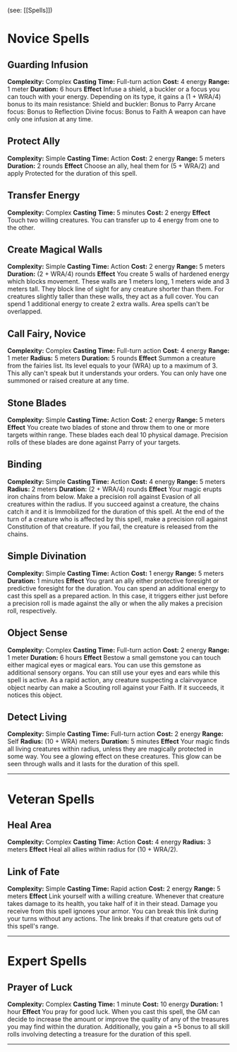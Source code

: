 (see: [[Spells]])

# Novice Spells
## Guarding Infusion
**Complexity:** Complex
**Casting Time:** Full-turn action
**Cost:** 4 energy
**Range:** 1 meter
**Duration:** 6 hours
**Effect**
	Infuse a shield, a buckler or a focus you can touch with your energy. Depending on its type, it gains a (1 + WRA/4) bonus to its main resistance:
	Shield and buckler: Bonus to Parry
	Arcane focus: Bonus to Reflection
	Divine focus: Bonus to Faith
	A weapon can have only one infusion at any time.

## Protect Ally
**Complexity:** Simple
**Casting Time:** Action
**Cost:** 2 energy
**Range:** 5 meters
**Duration:** 2 rounds
**Effect**
	Choose an ally, heal them for (5 + WRA/2) and apply Protected for the duration of this spell.

## Transfer Energy
**Complexity:** Complex
**Casting Time:** 5 minutes
**Cost:** 2 energy
**Effect**
	Touch two willing creatures. You can transfer up to 4 energy from one to the other.

## Create Magical Walls
**Complexity:** Simple
**Casting Time:** Action 
**Cost:** 2 energy
**Range:** 5 meters
**Duration:** (2 + WRA/4) rounds
**Effect**
	You create 5 walls of hardened energy which blocks movement. These walls are 1 meters long, 1 meters wide and 3 meters tall. They block line of sight for any creature shorter than them. For creatures slightly taller than these walls, they act as a full cover.
	You can spend 1 additional energy to create 2 extra walls.
	Area spells can't be overlapped.

## Call Fairy, Novice
**Complexity:** Complex
**Casting Time:** Full-turn action
**Cost:** 4 energy
**Range:** 1 meter
**Radius:** 5 meters
**Duration:** 5 rounds
**Effect**
	Summon a creature from the fairies list. Its level equals to your (WRA) up to a maximum of 3. This ally can't speak but it understands your orders. 
	You can only have one summoned or raised creature at any time. 

## Stone Blades
**Complexity:** Simple
**Casting Time:** Action
**Cost:** 2 energy
**Range:** 5 meters
**Effect**
	You create two blades of stone and throw them to one or more targets within range. These blades each deal 10 physical damage.
	Precision rolls of these blades are done against Parry of your targets.

## Binding
**Complexity:** Simple
**Casting Time:** Action 
**Cost:** 4 energy
**Range:** 5 meters
**Radius:** 2 meters
**Duration:** (2 + WRA/4) rounds
**Effect**
	Your magic erupts iron chains from below. Make a precision roll against Evasion of all creatures within the radius. If you succeed against a creature, the chains catch it and it is Immobilized for the duration of this spell. At the end of the turn of a creature who is affected by this spell, make a precision roll against Constitution of that creature. If you fail, the creature is released from the chains.

## Simple Divination
**Complexity:** Simple
**Casting Time:** Action
**Cost:** 1 energy
**Range:** 5 meters
**Duration:** 1 minutes
**Effect**
	You grant an ally either protective foresight or predictive foresight for the duration. 
	You can spend an additional energy to cast this spell as a prepared action. In this case, it triggers either just before a precision roll is made against the ally or when the ally makes a precision roll, respectively. 

## Object Sense
**Complexity:** Complex
**Casting Time:** Full-turn action
**Cost:** 2 energy
**Range:** 1 meter
**Duration:** 6 hours
**Effect**
	Bestow a small gemstone you can touch either magical eyes or magical ears. You can use this gemstone as additional sensory organs. You can still use your eyes and ears while this spell is active.
	As a rapid action, any creature suspecting a clairvoyance object nearby can make a Scouting roll against your Faith. If it succeeds, it notices this object.

## Detect Living
**Complexity:** Simple
**Casting Time:** Full-turn action
**Cost:** 2 energy
**Range:** Self
**Radius:** (10 + WRA) meters
**Duration:** 5 minutes
**Effect**
    Your magic finds all living creatures within radius, unless they are magically protected in some way. You see a glowing effect on these creatures. This glow can be seen through walls and it lasts for the duration of this spell.



---
# Veteran Spells
## Heal Area
**Complexity:** Complex
**Casting Time:** Action 
**Cost:** 4 energy
**Radius:** 3 meters
**Effect**
	Heal all allies within radius for (10 + WRA/2). 

## Link of Fate
**Complexity:** Simple
**Casting Time:** Rapid action
**Cost:** 2 energy
**Range:** 5 meters
**Effect**
	Link yourself with a willing creature. Whenever that creature takes damage to its health, you take half of it in their stead. Damage you receive from this spell ignores your armor.
	You can break this link during your turns without any actions. The link breaks if that creature gets out of this spell's range.

---
# Expert Spells
## Prayer of Luck
**Complexity:** Complex
**Casting Time:** 1 minute
**Cost:** 10 energy
**Duration:** 1 hour
**Effect**
	You pray for good luck​. When you cast this spell, the GM can decide to increase the amount or improve the quality of any of the treasures you may find within the duration. 
	Additionally, you gain a +5 bonus to all skill rolls involving detecting a treasure for the duration of this spell. 

---